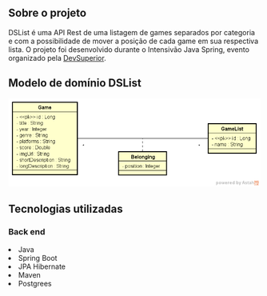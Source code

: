 <h2>Sobre o projeto</h2>

DSList é uma API Rest de uma listagem de games separados por categoria e com a possibilidade de mover a posição de cada game em sua respectiva lista.
O projeto foi desenvolvido durante o Intensivão Java Spring, evento organizado pela <a href="https://devsuperior.com.br/">DevSuperior</a>.

<h2>Modelo de domínio DSList</h2>
<img src="https://raw.githubusercontent.com/devsuperior/java-spring-dslist/main/resources/dslist-model.png"></img>

<h2>Tecnologias utilizadas</h2>

<h3>Back end</h3>
<li>Java</li>
<li>Spring Boot</li>
<li>JPA Hibernate</li>
<li>Maven</li>
<li>Postgrees</li>

